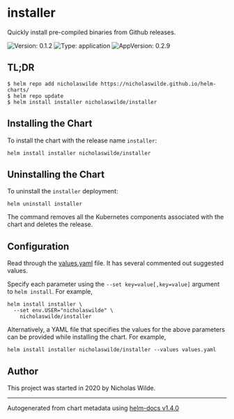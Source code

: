 # installer

Quickly install pre-compiled binaries from Github releases.

![Version: 0.1.2](https://img.shields.io/badge/Version-0.1.2-informational?style=flat-square) ![Type: application](https://img.shields.io/badge/Type-application-informational?style=flat-square) ![AppVersion: 0.2.9](https://img.shields.io/badge/AppVersion-0.2.9-informational?style=flat-square)

## TL;DR
```console
$ helm repo add nicholaswilde https://nicholaswilde.github.io/helm-charts/
$ helm repo update
$ helm install installer nicholaswilde/installer
```

## Installing the Chart
To install the chart with the release name `installer`:
```console
helm install installer nicholaswilde/installer
```

## Uninstalling the Chart
To uninstall the `installer` deployment:
```console
helm uninstall installer
```
The command removes all the Kubernetes components associated with the chart and deletes the release.

## Configuration

Read through the [values.yaml](https://github.com/nicholaswilde/helm-charts/blob/master/charts/installer/values.yaml)
file. It has several commented out suggested values.

Specify each parameter using the `--set key=value[,key=value]` argument to `helm install`. For example,
```console
helm install installer \
  --set env.USER="nicholaswilde" \
    nicholaswilde/installer
```

Alternatively, a YAML file that specifies the values for the above parameters can be provided while installing the chart.
For example,
```console
helm install installer nicholaswilde/installer --values values.yaml
```

## Author
This project was started in 2020 by Nicholas Wilde.

----------------------------------------------
Autogenerated from chart metadata using [helm-docs v1.4.0](https://github.com/norwoodj/helm-docs/releases/v1.4.0)

